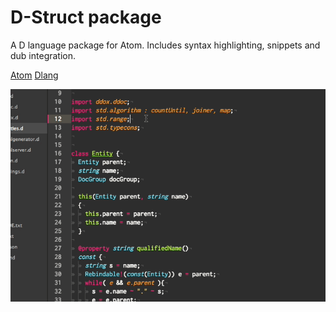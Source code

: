 # D-Struct package

A D language package for Atom.  Includes syntax highlighting, snippets and
dub integration.


[Atom](http://atom.io)
[Dlang](http://dlang.org)

![D-struct screenshot image using ddoc sample](/assets/screenshot.gif "D-Struct Screenshot using 'ddox' project as sample")
